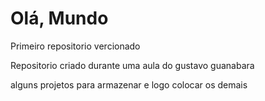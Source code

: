 # Olá, Mundo
Primeiro repositorio vercionado 

Repositorio criado durante uma aula do gustavo guanabara 

alguns projetos para armazenar e logo colocar os demais 
